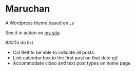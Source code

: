 Maruchan
===

A Wordpress theme based on _s

See it in action on [my site](http://www.dengxiaojun.com)

###To do list

- Cal Belt to be able to indicate all posts. 
- Link calendar box to the first post on that date [ref](http://www.youtube.com/watch?v=LI3U5zcwfEU)
- Accommodate video and text post types on home page
